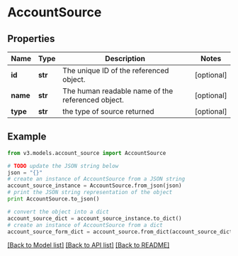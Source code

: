 # AccountSource


## Properties
Name | Type | Description | Notes
------------ | ------------- | ------------- | -------------
**id** | **str** | The unique ID of the referenced object. | [optional] 
**name** | **str** | The human readable name of the referenced object. | [optional] 
**type** | **str** | the type of source returned | [optional] 

## Example

```python
from v3.models.account_source import AccountSource

# TODO update the JSON string below
json = "{}"
# create an instance of AccountSource from a JSON string
account_source_instance = AccountSource.from_json(json)
# print the JSON string representation of the object
print AccountSource.to_json()

# convert the object into a dict
account_source_dict = account_source_instance.to_dict()
# create an instance of AccountSource from a dict
account_source_form_dict = account_source.from_dict(account_source_dict)
```
[[Back to Model list]](../README.md#documentation-for-models) [[Back to API list]](../README.md#documentation-for-api-endpoints) [[Back to README]](../README.md)


